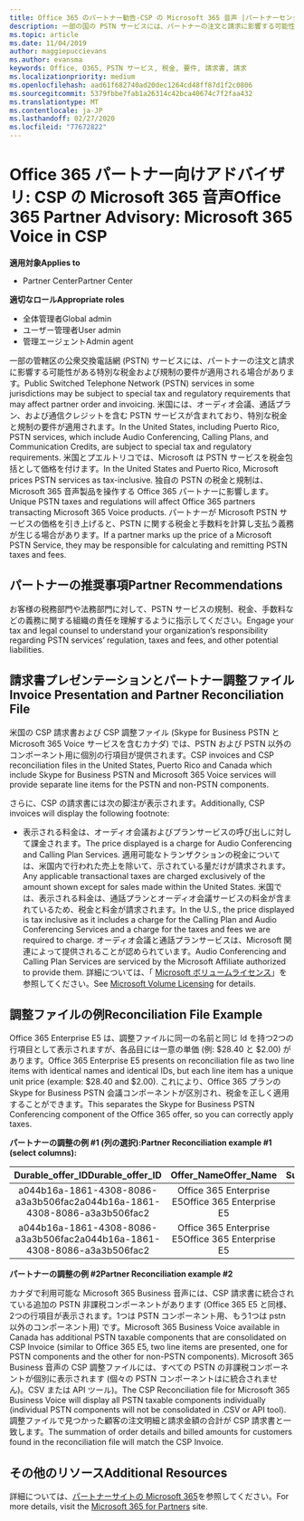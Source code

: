 ```yaml
---
title: Office 365 のパートナー勧告-CSP の Microsoft 365 音声 |パートナーセンター
description: 一部の国の PSTN サービスには、パートナーの注文と請求に影響する可能性がある特別な税金および規制の要件が適用される場合があります。
ms.topic: article
ms.date: 11/04/2019
author: maggiepuccievans
ms.author: evansma
keywords: Office, O365, PSTN サービス, 税金, 要件, 請求書, 請求
ms.localizationpriority: medium
ms.openlocfilehash: aad61f682740ad20dec1264cd48ff87d1f2c0806
ms.sourcegitcommit: 5379fbbe7fab1a26314c42bca40674c7f2faa432
ms.translationtype: MT
ms.contentlocale: ja-JP
ms.lasthandoff: 02/27/2020
ms.locfileid: "77672822"
---
```

# <a name="office-365-partner-advisory-microsoft-365-voice-in-csp"></a><span data-ttu-id="6eedf-104">Office 365 パートナー向けアドバイザリ: CSP の Microsoft 365 音声</span><span class="sxs-lookup"><span data-stu-id="6eedf-104">Office 365 Partner Advisory: Microsoft 365 Voice in CSP</span></span>

<span data-ttu-id="6eedf-105">**適用対象**</span><span class="sxs-lookup"><span data-stu-id="6eedf-105">**Applies to**</span></span>

- <span data-ttu-id="6eedf-106">Partner Center</span><span class="sxs-lookup"><span data-stu-id="6eedf-106">Partner Center</span></span>  

<span data-ttu-id="6eedf-107">**適切なロール**</span><span class="sxs-lookup"><span data-stu-id="6eedf-107">**Appropriate roles**</span></span>
-   <span data-ttu-id="6eedf-108">全体管理者</span><span class="sxs-lookup"><span data-stu-id="6eedf-108">Global admin</span></span>
-   <span data-ttu-id="6eedf-109">ユーザー管理者</span><span class="sxs-lookup"><span data-stu-id="6eedf-109">User admin</span></span>
-   <span data-ttu-id="6eedf-110">管理エージェント</span><span class="sxs-lookup"><span data-stu-id="6eedf-110">Admin agent</span></span>

<span data-ttu-id="6eedf-111">一部の管轄区の公衆交換電話網 (PSTN) サービスには、パートナーの注文と請求に影響する可能性がある特別な税金および規制の要件が適用される場合があります。</span><span class="sxs-lookup"><span data-stu-id="6eedf-111">Public Switched Telephone Network (PSTN) services in some jurisdictions may be subject to special tax and regulatory requirements that may affect partner order and invoicing.</span></span> <span data-ttu-id="6eedf-112">米国には、オーディオ会議、通話プラン、および通信クレジットを含む PSTN サービスが含まれており、特別な税金と規制の要件が適用されます。</span><span class="sxs-lookup"><span data-stu-id="6eedf-112">In the United States, including Puerto Rico, PSTN services, which include Audio Conferencing, Calling Plans, and Communication Credits, are subject to special tax and regulatory requirements.</span></span> <span data-ttu-id="6eedf-113">米国とプエルトリコでは、Microsoft は PSTN サービスを税金包括として価格を付けます。</span><span class="sxs-lookup"><span data-stu-id="6eedf-113">In the United States and Puerto Rico, Microsoft prices PSTN services as tax-inclusive.</span></span>  <span data-ttu-id="6eedf-114">独自の PSTN の税金と規制は、Microsoft 365 音声製品を操作する Office 365 パートナーに影響します。</span><span class="sxs-lookup"><span data-stu-id="6eedf-114">Unique PSTN taxes and regulations will affect Office 365 partners transacting Microsoft 365 Voice products.</span></span>  <span data-ttu-id="6eedf-115">パートナーが Microsoft PSTN サービスの価格を引き上げると、PSTN に関する税金と手数料を計算し支払う義務が生じる場合があります。</span><span class="sxs-lookup"><span data-stu-id="6eedf-115">If a partner marks up the price of a Microsoft PSTN Service, they may be responsible for calculating and remitting PSTN taxes and fees.</span></span>

## <a name="partner-recommendations"></a><span data-ttu-id="6eedf-116">パートナーの推奨事項</span><span class="sxs-lookup"><span data-stu-id="6eedf-116">Partner Recommendations</span></span>

<span data-ttu-id="6eedf-117">お客様の税務部門や法務部門に対して、PSTN サービスの規制、税金、手数料などの義務に関する組織の責任を理解するように指示してください。</span><span class="sxs-lookup"><span data-stu-id="6eedf-117">Engage your tax and legal counsel to understand your organization’s responsibility regarding PSTN services’ regulation, taxes and fees, and other potential liabilities.</span></span>

## <a name="invoice-presentation-and-partner-reconciliation-file"></a><span data-ttu-id="6eedf-118">請求書プレゼンテーションとパートナー調整ファイル</span><span class="sxs-lookup"><span data-stu-id="6eedf-118">Invoice Presentation and Partner Reconciliation File</span></span>

<span data-ttu-id="6eedf-119">米国の CSP 請求書および CSP 調整ファイル (Skype for Business PSTN と Microsoft 365 Voice サービスを含むカナダ) では、PSTN および PSTN 以外のコンポーネント用に個別の行項目が提供されます。</span><span class="sxs-lookup"><span data-stu-id="6eedf-119">CSP invoices and CSP reconciliation files in the United States, Puerto Rico and Canada which include Skype for Business PSTN and Microsoft 365 Voice services will provide separate line items for the PSTN and non-PSTN components.</span></span>

<span data-ttu-id="6eedf-120">さらに、CSP の請求書には次の脚注が表示されます。</span><span class="sxs-lookup"><span data-stu-id="6eedf-120">Additionally, CSP invoices will display the following footnote:</span></span>

* <span data-ttu-id="6eedf-121">表示される料金は、オーディオ会議およびプランサービスの呼び出しに対して課金されます。</span><span class="sxs-lookup"><span data-stu-id="6eedf-121">The price displayed is a charge for Audio Conferencing and Calling Plan Services.</span></span>  <span data-ttu-id="6eedf-122">適用可能なトランザクションの税金については、米国内で行われた売上を除いて、示されている量だけが請求されます。</span><span class="sxs-lookup"><span data-stu-id="6eedf-122">Any applicable transactional taxes are charged exclusively of the amount shown except for sales made within the United States.</span></span>  <span data-ttu-id="6eedf-123">米国では、表示される料金は、通話プランとオーディオ会議サービスの料金が含まれているため、税金と料金が請求されます。</span><span class="sxs-lookup"><span data-stu-id="6eedf-123">In the U.S., the price displayed is tax inclusive as it includes a charge for the Calling Plan and Audio Conferencing Services and a charge for the taxes and fees we are required to charge.</span></span>  <span data-ttu-id="6eedf-124">オーディオ会議と通話プランサービスは、Microsoft 関連によって提供されることが認められています。</span><span class="sxs-lookup"><span data-stu-id="6eedf-124">Audio Conferencing and Calling Plan Services are serviced by the Microsoft Affiliate authorized to provide them.</span></span>  <span data-ttu-id="6eedf-125">詳細については、「 [Microsoft ボリュームライセンス](https://go.microsoft.com/fwlink/?LinkId=690247)」を参照してください。</span><span class="sxs-lookup"><span data-stu-id="6eedf-125">See [Microsoft Volume Licensing](https://go.microsoft.com/fwlink/?LinkId=690247) for details.</span></span>

## <a name="reconciliation-file-example"></a><span data-ttu-id="6eedf-126">調整ファイルの例</span><span class="sxs-lookup"><span data-stu-id="6eedf-126">Reconciliation File Example</span></span>

<span data-ttu-id="6eedf-127">Office 365 Enterprise E5 は、調整ファイルに同一の名前と同じ Id を持つ2つの行項目として表示されますが、各品目には一意の単価 (例: $28.40 と $2.00) があります。</span><span class="sxs-lookup"><span data-stu-id="6eedf-127">Office 365 Enterprise E5 presents on reconciliation file as two line items with identical names and identical IDs, but each line item has a unique unit price (example: $28.40 and $2.00).</span></span> <span data-ttu-id="6eedf-128">これにより、Office 365 プランの Skype for Business PSTN 会議コンポーネントが区別され、税金を正しく適用することができます。</span><span class="sxs-lookup"><span data-stu-id="6eedf-128">This separates the Skype for Business PSTN Conferencing component of the Office 365 offer, so you can correctly apply taxes.</span></span>

<span data-ttu-id="6eedf-129">**パートナーの調整の例 #1 (列の選択):**</span><span class="sxs-lookup"><span data-stu-id="6eedf-129">**Partner Reconciliation example #1 (select columns):**</span></span>

|<span data-ttu-id="6eedf-130">**Durable_offer_ID**</span><span class="sxs-lookup"><span data-stu-id="6eedf-130">**Durable_offer_ID**</span></span>|<span data-ttu-id="6eedf-131">**Offer_Name**</span><span class="sxs-lookup"><span data-stu-id="6eedf-131">**Offer_Name**</span></span>|<span data-ttu-id="6eedf-132">**Subscription_Start_Date**</span><span class="sxs-lookup"><span data-stu-id="6eedf-132">**Subscription_Start_Date**</span></span>|<span data-ttu-id="6eedf-133">**Subscription_End_Date**</span><span class="sxs-lookup"><span data-stu-id="6eedf-133">**Subscription_End_Date**</span></span>|<span data-ttu-id="6eedf-134">**Charge_Start_Date**</span><span class="sxs-lookup"><span data-stu-id="6eedf-134">**Charge_Start_Date**</span></span>|<span data-ttu-id="6eedf-135">**Charge_End_Date**</span><span class="sxs-lookup"><span data-stu-id="6eedf-135">**Charge_End_Date**</span></span>|<span data-ttu-id="6eedf-136">**Charge_Type**</span><span class="sxs-lookup"><span data-stu-id="6eedf-136">**Charge_Type**</span></span>|<span data-ttu-id="6eedf-137">**Unit_Price**</span><span class="sxs-lookup"><span data-stu-id="6eedf-137">**Unit_Price**</span></span>|
|:----:|:----:|:----:|:----:|:----:|:----:|:----:|:----:|
|<span data-ttu-id="6eedf-138">a044b16a-1861-4308-8086-a3a3b506fac2</span><span class="sxs-lookup"><span data-stu-id="6eedf-138">a044b16a-1861-4308-8086-a3a3b506fac2</span></span>   |<span data-ttu-id="6eedf-139">Office 365 Enterprise E5</span><span class="sxs-lookup"><span data-stu-id="6eedf-139">Office 365 Enterprise E5</span></span>   |<span data-ttu-id="6eedf-140">8/10/2019 0:00</span><span class="sxs-lookup"><span data-stu-id="6eedf-140">8/10/2019 0:00</span></span>   |<span data-ttu-id="6eedf-141">8/11/2019 0:00</span><span class="sxs-lookup"><span data-stu-id="6eedf-141">8/11/2019 0:00</span></span>   |<span data-ttu-id="6eedf-142">8/11/2019 0:00</span><span class="sxs-lookup"><span data-stu-id="6eedf-142">8/11/2019 0:00</span></span>|<span data-ttu-id="6eedf-143">9/10/2019 0:00</span><span class="sxs-lookup"><span data-stu-id="6eedf-143">9/10/2019 0:00</span></span>   |<span data-ttu-id="6eedf-144">Cycle fee</span><span class="sxs-lookup"><span data-stu-id="6eedf-144">Cycle fee</span></span>   |<span data-ttu-id="6eedf-145">28.40</span><span class="sxs-lookup"><span data-stu-id="6eedf-145">28.40</span></span>   |
|<span data-ttu-id="6eedf-146">a044b16a-1861-4308-8086-a3a3b506fac2</span><span class="sxs-lookup"><span data-stu-id="6eedf-146">a044b16a-1861-4308-8086-a3a3b506fac2</span></span>   |<span data-ttu-id="6eedf-147">Office 365 Enterprise E5</span><span class="sxs-lookup"><span data-stu-id="6eedf-147">Office 365 Enterprise E5</span></span>   |<span data-ttu-id="6eedf-148">8/10/2019 0:00</span><span class="sxs-lookup"><span data-stu-id="6eedf-148">8/10/2019 0:00</span></span>   |<span data-ttu-id="6eedf-149">8/11/2019 0:00</span><span class="sxs-lookup"><span data-stu-id="6eedf-149">8/11/2019 0:00</span></span>   |<span data-ttu-id="6eedf-150">8/11/2019 0:00</span><span class="sxs-lookup"><span data-stu-id="6eedf-150">8/11/2019 0:00</span></span>   |<span data-ttu-id="6eedf-151">9/10/2019 0:00</span><span class="sxs-lookup"><span data-stu-id="6eedf-151">9/10/2019 0:00</span></span>   |<span data-ttu-id="6eedf-152">Cycle fee</span><span class="sxs-lookup"><span data-stu-id="6eedf-152">Cycle fee</span></span>   |<span data-ttu-id="6eedf-153">2.00</span><span class="sxs-lookup"><span data-stu-id="6eedf-153">2.00</span></span>   |

<span data-ttu-id="6eedf-154">**パートナーの調整の例 #2**</span><span class="sxs-lookup"><span data-stu-id="6eedf-154">**Partner Reconciliation example #2**</span></span>

<span data-ttu-id="6eedf-155">カナダで利用可能な Microsoft 365 Business 音声には、CSP 請求書に統合されている追加の PSTN 非課税コンポーネントがあります (Office 365 E5 と同様、2つの行項目が表示されます。1つは PSTN コンポーネント用、もう1つは pstn 以外のコンポーネント用) です。</span><span class="sxs-lookup"><span data-stu-id="6eedf-155">Microsoft 365 Business Voice available in Canada has additional PSTN taxable components that are consolidated on CSP Invoice (similar to Office 365 E5, two line items are presented, one for PSTN components and the other for non-PSTN components).</span></span>  <span data-ttu-id="6eedf-156">Microsoft 365 Business 音声の CSP 調整ファイルには、すべての PSTN の非課税コンポーネントが個別に表示されます (個々の PSTN コンポーネントはに統合されません)。CSV または API ツール)。</span><span class="sxs-lookup"><span data-stu-id="6eedf-156">The CSP Reconciliation file for Microsoft 365 Business Voice will display all PSTN taxable components individually (individual PSTN components will not be consolidated in .CSV or API tool).</span></span>  <span data-ttu-id="6eedf-157">調整ファイルで見つかった顧客の注文明細と請求金額の合計が CSP 請求書と一致します。</span><span class="sxs-lookup"><span data-stu-id="6eedf-157">The summation of order details and billed amounts for customers found in the reconciliation file will match the CSP Invoice.</span></span>

## <a name="additional-resources"></a><span data-ttu-id="6eedf-158">その他のリソース</span><span class="sxs-lookup"><span data-stu-id="6eedf-158">Additional Resources</span></span>
<span data-ttu-id="6eedf-159">詳細については、[パートナーサイトの Microsoft 365](https://drumbeat.office.com/Pages/home2016.aspx)を参照してください。</span><span class="sxs-lookup"><span data-stu-id="6eedf-159">For more details, visit the [Microsoft 365 for Partners](https://drumbeat.office.com/Pages/home2016.aspx) site.</span></span>

